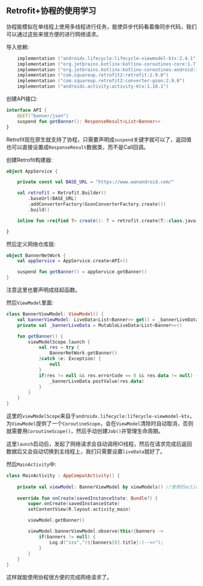 ## Retrofit+协程的使用学习

协程能模拟在单线程上使用多线程进行任务，能使异步代码看着像同步代码，我们可以通过这些来很方便的进行网络请求。

导入依赖:

```kotlin
    implementation ("androidx.lifecycle:lifecycle-viewmodel-ktx:2.4.1")
    implementation ("org.jetbrains.kotlinx:kotlinx-coroutines-core:1.7.3")
    implementation ("org.jetbrains.kotlinx:kotlinx-coroutines-android:1.7.3")
    implementation ("com.squareup.retrofit2:retrofit:2.9.0")
    implementation ("com.squareup.retrofit2:converter-gson:2.9.0")
    implementation ("androidx.activity:activity-ktx:1.10.1")
```

创建API接口:

```kotlin
interface API {
    @GET("banner/json")
    suspend fun getBanner(): ResponseResult<List<Banner>>
}
```

Retrofit现在原生就支持了协程，只需要声明成`suspend`关键字就可以了，返回值也可以直接设置成`ResponseResult`数据类，而不是Call回调。

创建Retrofit构建器:

```kotlin
object AppService {

    private const val BASE_URL = "https://www.wanandroid.com/"

    val retrofit = Retrofit.Builder()
        .baseUrl(BASE_URL)
        .addConverterFactory(GsonConverterFactory.create())
        .build()

    inline fun <reified T> create(): T = retrofit.create(T::class.java)

}
```

然后定义网络仓库层:

```kotlin
object BannerNetWork {
    val appService = AppService.create<API>()

    suspend fun getBanner() = appService.getBanner()
}
```

注意这里也要声明成挂起函数。

然后`ViewModel`里面:

```kotlin
class BannerViewModel: ViewModel() {
    val bannerViewModel: LiveData<List<Banner>> get() = _bannerLiveData
    private val _bannerLiveData = MutableLiveData<List<Banner>>()

    fun getBanner() {
        viewModelScope.launch {
            val res = try {
                BannerNetWork.getBanner()
            }catch (e: Exception) {
                null
            }
            if(res != null && res.errorCode == 0 && res.data != null) {
                _bannerLiveData.postValue(res.data)
            }
        }
    }
}
```

这里的`viewModelScope`来自于`androidx.lifecycle:lifecycle-viewmodel-ktx`，为`ViewModel`提供了一个`CoroutineScope`，会在`ViewModel`清除时自动取消，否则就需要用`CoroutineScope()`，然后手动创建`Job()`并管理生命周期。

这里`launch`启动后，发起了网络请求会自动调用IO线程，然后在请求完成后返回数据后又会自动切换到主线程上，我们只需要设置`liveData`就好了。

然后`MainActivity`中:

```kotlin
class MainActivity : AppCompatActivity() {
    
    private val viewModel: BannerViewModel by viewModels() //使用的activit-ktx能快速设置ViewModel()
    
    override fun onCreate(savedInstanceState: Bundle?) {
        super.onCreate(savedInstanceState)
        setContentView(R.layout.activity_main)

        viewModel.getBanner()

        viewModel.bannerViewModel.observe(this){banners ->
            if(banners != null) {
                Log.d("zzx","(${banners[0].title}:)-->>");
            }
        }
    }
}
```

这样就能使用协程很方便的完成网络请求了。